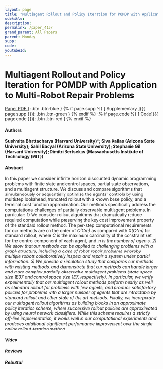 ```yaml
---
layout: page
title: "Multiagent Rollout and Policy Iteration for POMDP with Application to Multi-Robot Repair Problems"
subtitle: 
description:
permalink: /paper_416/
grand_parent: All Papers
parent: Monday
supp: 
code: 
youtubeId: 
---
```


# Multiagent Rollout and Policy Iteration for POMDP with Application to Multi-Robot Repair Problems

[<i class="fa fa-file-text-o" aria-hidden="true"></i> Paper PDF ](https://drive.google.com/file/d/1fZ9f0AJkgkIyWWYOJOcIQI_q3pyjcreL/view){: .btn .btn-blue } {% if page.supp %} [<i class="fa fa-file-text-o" aria-hidden="true"></i> Supplementary ]({{ page.supp }}){: .btn .btn-green } {% endif %} {% if page.code %} [<i class="fa fa-github" aria-hidden="true"></i> Code]({{ page.code }}){: .btn .btn-red }
{% endif %}

#### Authors
**Sushmita Bhattacharya (Harvard University)*; Siva Kailas (Arizona State University); Sahil Badyal (Arizona State University); Stephanie Gil (Harvard University); Dimitri Bertsekas (Massachusetts Institute of Technology (MIT))**

#### Abstract
In this paper we consider infinite horizon discounted dynamic programming problems with finite state and control spaces, partial state observations, and a multiagent structure. We discuss and compare algorithms that simultaneously or sequentially optimize the agents' controls by using multistep lookahead, truncated rollout with a known base policy, and a terminal cost function approximation. Our methods specifically address the computational challenges of partially observable multiagent problems. In particular: 1) We consider rollout algorithms that dramatically reduce required computation while preserving the key cost improvement property of the standard rollout method. The per-step computational requirements for our methods are on the order of <em>O(Cm)</em> as compared with <em>O(C^m)</em> for standard rollout, where <em>C</em> is the maximum cardinality of the constraint set for the control component of each agent, and <em>m<em> is the number of agents. 2) We show that our methods can be applied to challenging problems with a graph structure, including a class of robot repair problems whereby multiple robots collaboratively inspect and repair a system under partial information. 3) We provide a simulation study that compares our methods with existing methods, and demonstrate that our methods can handle larger and more complex partially observable multiagent problems (state space size 1E37 and control space size 1E7, respectively). In particular, we verify experimentally that our multiagent rollout methods perform nearly as well as standard rollout for problems with few agents, and produce satisfactory policies for problems with a larger number of agents that are intractable by standard rollout and other state of the art methods. Finally, we incorporate our multiagent rollout algorithms as building blocks in an approximate policy iteration scheme, where successive rollout policies are approximated by using neural network classifiers. While this scheme requires a strictly off-line implementation, it works well in our computational experiments and produces additional significant performance improvement over the single online rollout iteration method.

#### Video 

#### Reviews

#### Rebuttal
